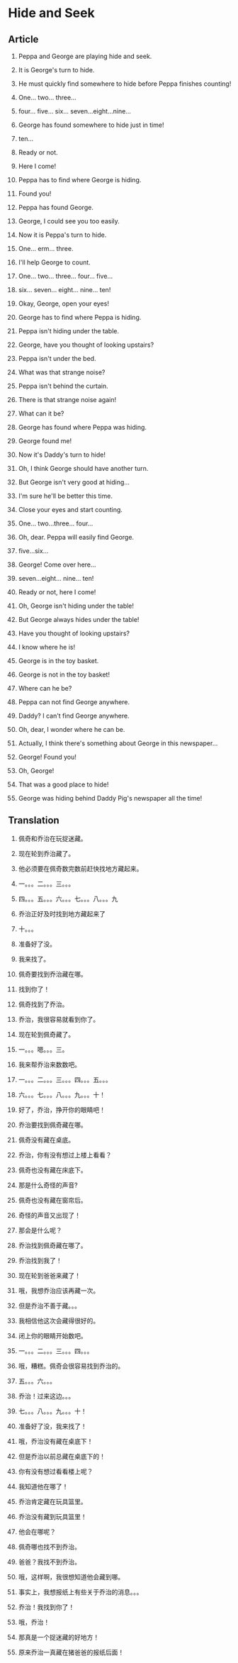# Hide and Seek
## Article

1. Peppa and George are playing hide and seek.

 2. It is George's turn to hide.

 3. He must quickly find somewhere to hide before Peppa finishes counting!

 4. One... two... three...

 5. four... five... six... seven...eight...nine...

 6. George has found somewhere to hide just in time!

 7. ten...

 8. Ready or not.

 9. Here I come!

 10. Peppa has to find where George is hiding.

 11. Found you!

 12. Peppa has found George.

 13. George, I could see you too easily.

 14. Now it is Peppa's turn to hide.

 15. One... erm... three.

 16. I'll help George to count.

 17. One... two... three... four... five...

 18. six... seven... eight... nine... ten!

 19. Okay, George, open your eyes!

 20. George has to find where Peppa is hiding.

 21. Peppa isn't hiding under the table.

 22. George, have you thought of looking upstairs?

 23. Peppa isn't under the bed.

 24. What was that strange noise?

 25. Peppa isn't behind the curtain.

 26. There is that strange noise again!

 27. What can it be?

 28. George has found where Peppa was hiding.

 29. George found me!

 30. Now it's Daddy's turn to hide!

 31. Oh, I think George should have another turn.

 32. But George isn't very good at hiding...

 33. I'm sure he'll be better this time.

 34. Close your eyes and start counting.

 35. One... two...three... four...

 36. Oh, dear. Peppa will easily find George.

 37. five...six...

 38. George! Come over here...

 39. seven...eight... nine... ten!

 40. Ready or not, here I come!

 41. Oh, George isn't hiding under the table!

 42. But George always hides under the table!

 43. Have you thought of looking upstairs?

 44. I know where he is!

 45. George is in the toy basket.

 46. George is not in the toy basket!

 47. Where can he be?

 48. Peppa can not find George anywhere.

 49. Daddy? I can't find George anywhere.

 50. Oh, dear, I wonder where he can be.

 51. Actually, I think there's something about George in this newspaper...

 52. George! Found you!

 53. Oh, George!

 54. That was a good place to hide!

 55. George was hiding behind Daddy Pig's newspaper all the time!

## Translation

1. 佩奇和乔治在玩捉迷藏。

 2. 现在轮到乔治藏了。

 3. 他必须要在佩奇数完数前赶快找地方藏起来。

 4. 一。。。二。。。三。。。

 5. 四。。。五。。。六。。。七。。。八。。。九

 6. 乔治正好及时找到地方藏起来了

 7. 十。。。

 8. 准备好了没。

 9. 我来找了。

 10. 佩奇要找到乔治藏在哪。

 11. 找到你了！

 12. 佩奇找到了乔治。

 13. 乔治，我很容易就看到你了。

 14. 现在轮到佩奇藏了。

 15. 一。。。嗯。。。三。

 16. 我来帮乔治来数数吧。

 17. 一。。。二。。。三。。。四。。。五。。。

 18. 六。。。七。。。八。。。九。。。十！

 19. 好了，乔治，挣开你的眼睛吧！

 20. 乔治要找到佩奇藏在哪。

 21. 佩奇没有藏在桌底。

 22. 乔治，你有没有想过上楼上看看？

 23. 佩奇也没有藏在床底下。

 24. 那是什么奇怪的声音?

 25. 佩奇也没有藏在窗帘后。

 26. 奇怪的声音又出现了！

 27. 那会是什么呢？

 28. 乔治找到佩奇藏在哪了。

 29. 乔治找到我了！

 30. 现在轮到爸爸来藏了！

 31. 哦，我想乔治应该再藏一次。

 32. 但是乔治不善于藏。。。

 33. 我相信他这次会藏得很好的。

 34. 闭上你的眼睛开始数吧。

 35. 一。。。二。。。三。。。四。。。

 36. 哦，糟糕。佩奇会很容易找到乔治的。

 37. 五。。。六。。。

 38. 乔治！过来这边。。。

 39. 七。。。八。。。九。。。十！

 40. 准备好了没，我来找了！

 41. 哦，乔治没有藏在桌底下！

 42. 但是乔治以前总藏在桌底下的！

 43. 你有没有想过看看楼上呢？

 44. 我知道他在哪了！

 45. 乔治肯定藏在玩具篮里。

 46. 乔治没有藏到玩具篮里！

 47. 他会在哪呢？

 48. 佩奇哪也找不到乔治。

 49. 爸爸？我找不到乔治。

 50. 哦，这样啊，我很想知道他会藏到哪。

 51. 事实上，我想报纸上有些关于乔治的消息。。。

 52. 乔治！我找到你了！

 53. 哦，乔治！

 54. 那真是一个捉迷藏的好地方！

 55. 原来乔治一真藏在猪爸爸的报纸后面！

